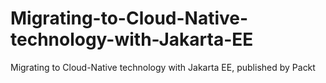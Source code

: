 # Migrating-to-Cloud-Native-technology-with-Jakarta-EE
Migrating to Cloud-Native technology with Jakarta EE, published by Packt
